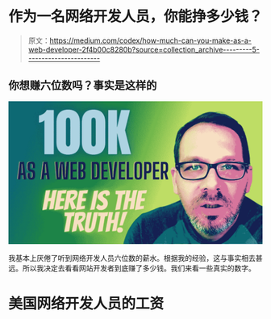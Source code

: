 # 作为一名网络开发人员，你能挣多少钱？

> 原文：<https://medium.com/codex/how-much-can-you-make-as-a-web-developer-2f4b00c8280b?source=collection_archive---------5----------------------->

## 你想赚六位数吗？事实是这样的

![](img/21abb01fde76cbcfe256ed73cb2c0623.png)

我基本上厌倦了听到网络开发人员六位数的薪水。根据我的经验，这与事实相去甚远。所以我决定去看看网站开发者到底赚了多少钱。我们来看一些真实的数字。

# 美国网络开发人员的工资